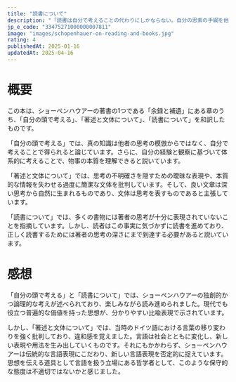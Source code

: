 ```yaml
---
title: "読書について"
description: "「読書は自分で考えることの代わりにしかならない。自分の思索の手綱を他人にゆだねることだ」……。率直さゆえに辛辣に響くアフォリズムの数々。その奥底には、哲学者ショーペンハウアーならではの人生哲学と深いヒューマニズムがあります。それが本書の最大の魅力です。"
jp_e_code: "33475271000000007811"
image: "images/schopenhauer-on-reading-and-books.jpg"
rating: 4
publishedAt: 2025-01-16
updatedAt: 2025-04-16
---
```

# 概要

この本は、ショーペンハウアーの著書の1つである「余録と補遺」にある章のうち、「自分の頭で考える」、「著述と文体について」、「読書について」を和訳したものです。

「自分の頭で考える」では、真の知識は他者の思考の模倣からではなく、自分で考えることで得られると論じています。さらに、自分の経験と観察に基づいて体系的に考えることで、物事の本質を理解できると説いています。

「著述と文体について」では、思考の不明確さを隠すための曖昧な表現や、本質的な情報を失わせる過度に簡潔な文体を批判しています。そして、良い文章は深い思考から自然に生まれるものであり、文体は思考を表すものであると主張しています。

「読書について」では、多くの書物には著者の思考が十分に表現されていないことを指摘しています。しかし、読者はこの事実に気づかずに読書を進めており、正しく読書するためには著者の思考の深さにまで到達する必要があると説いています。

# 感想

「自分の頭で考える」と「読書について」では、ショーペンハウアーの独創的かつ論理的な考えが述べられており、楽しみながら読み進められました。現代でも役立つ普遍的な価値を持った思想が、分かりやすい比喩表現で示されています。

しかし、「著述と文体について」では、当時のドイツ語における言葉の移り変わりを強く批判しており、違和感を覚えました。言語は社会とともに変化し、新しい表現や用法を生み出していくものです。それにもかかわらず、ショーペンハウアーは伝統的な言語表現にこだわり、新しい言語表現を否定的に捉えています。思想を伝える道具として言語を扱う立場にある哲学者として、このような保守的な態度は不適切ではないかと感じました。
